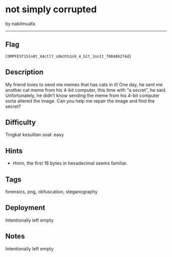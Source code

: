 # not simply corrupted

by nabilmuafa

---

## Flag

```
COMPFEST15{n0t_X4ctlY_s0m3th1n9_4_b1t_1nn1t_f08486274d}
```

## Description
My friend loves to send me memes that has cats in it! One day, he sent me another cat meme from his 4-bit computer, this time with “a secret”, he said. Unfortunately, he didn’t know sending the meme from his 4-bit computer sorta altered the image. Can you help me repair the image and find the secret?

## Difficulty
Tingkat kesulitan soal: easy

## Hints
* Hmm, the first 16 bytes in hexadecimal seems familiar.

## Tags
forensics, png, obfuscation, steganography

## Deployment
Intentionally left empty

## Notes
Intentionally left empty
